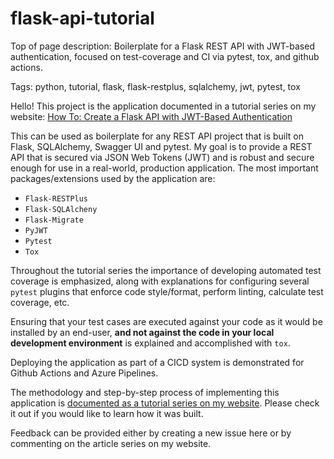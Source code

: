 # flask-api-tutorial

Top of page description: Boilerplate for a Flask REST API with JWT-based authentication, focused on test-coverage and CI via pytest, tox, and github actions.

Tags: python, tutorial, flask, flask-restplus, sqlalchemy, jwt, pytest, tox

Hello! This project is the application documented in a tutorial series on my website: [How To: Create a Flask API with JWT-Based Authentication](https://aaronluna.dev/series/flask-api-tutorial/overview/)

This can be used as boilerplate for any REST API project that is built on Flask, SQLAlchemy, Swagger UI and pytest. My goal is to provide a REST API that is secured via JSON Web Tokens (JWT) and is robust and secure enough for use in a real-world, production application. The most important packages/extensions used by the application are:

* `Flask-RESTPlus`
* `Flask-SQLAlcheny`
* `Flask-Migrate`
* `PyJWT`
* `Pytest`
* `Tox`

Throughout the tutorial series the importance of developing automated test coverage is emphasized, along with explanations for configuring several `pytest` plugins that enforce code style/format, perform linting, calculate test coverage, etc.

Ensuring that your test cases are executed against your code as it would be installed by an end-user, __and not against the code in your local development environment__ is explained and accomplished with `tox`.

Deploying the application as part of a CICD system is demonstrated for Github Actions and Azure Pipelines.

The methodology and step-by-step process of implementing this application is [documented as a tutorial series on my website](https://aaronluna.dev/series/flask-api-tutorial/overview/). Please check it out if you would like to learn how it was built.

Feedback can be provided either by creating a new issue here or by commenting on the article series on my website.

